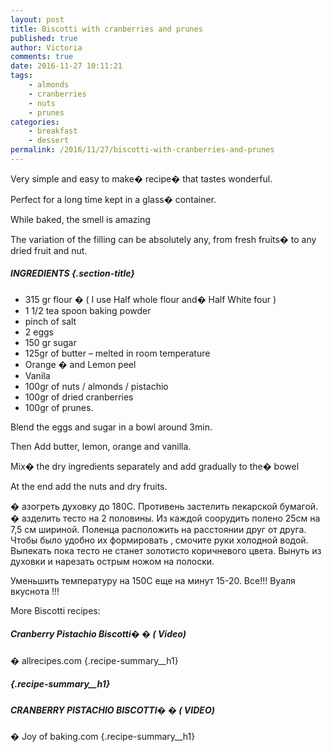 ```yaml
---
layout: post
title: Biscotti with cranberries and prunes
published: true
author: Victoria
comments: true
date: 2016-11-27 10:11:21
tags:
    - almonds
    - cranberries
    - nuts
    - prunes
categories:
    - breakfast
    - dessert
permalink: /2016/11/27/biscotti-with-cranberries-and-prunes
---
```

Very simple and easy to make� recipe� that tastes wonderful.

Perfect for a long time kept in a glass� container.
  
While baked, the smell is amazing

The variation of the filling can be absolutely any, from fresh fruits� to any dried fruit and nut.

##### INGREDIENTS {.section-title}

  * 315 gr flour � ( I use Half whole flour and� Half White four )
  * 1 1/2 tea spoon baking powder
  * pinch of salt
  * 2 eggs
  * 150 gr sugar
  * 125gr of butter &#8211; melted in room temperature
  * Orange � and Lemon peel
  * Vanila
  * 100gr of nuts / almonds / pistachio
  * 100gr of dried cranberries
  * 100gr of prunes.

Blend the eggs and sugar in a bowl around 3min.

Then Add butter, lemon, orange and vanilla.

Mix� the dry ingredients separately and add gradually to the� bowel

At the end add the nuts and dry fruits.

� азогреть духовку до 180С. Противень застелить пекарской бумагой. � азделить тесто на 2 половины. Из каждой соорудить полено 25см на 7,5 см шириной. Поленца расположить на расстоянии друг от друга. Чтобы было удобно их формировать , смочите руки холодной водой. Выпекать пока тесто не станет золотисто коричневого цвета. Вынуть из духовки и нарезать острым ножом на полоски.

Уменьшить температуру на 150С еще на минут 15-20. Все!!! Вуаля вкуснота !!!

More Biscotti recipes:

##### Cranberry Pistachio Biscotti� � ( Video)
  
� allrecipes.com {.recipe-summary__h1}

#####  {.recipe-summary__h1}

##### CRANBERRY PISTACHIO BISCOTTI� � ( VIDEO)
  
� Joy of baking.com {.recipe-summary__h1}



&nbsp;